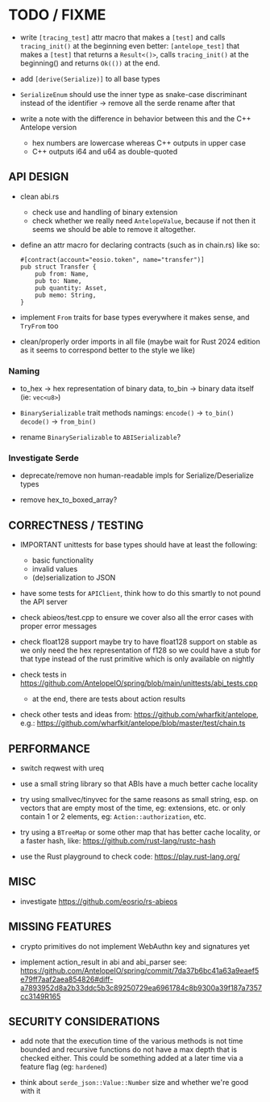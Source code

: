 # TODO / FIXME

- write `[tracing_test]` attr macro that makes a `[test]` and calls `tracing_init()` at the beginning
  even better: `[antelope_test]` that makes a `[test]` that returns a `Result<()>`, calls `tracing_init()`
  at the beginning() and returns `Ok(())` at the end.
- add `[derive(Serialize)]` to all base types

- `SerializeEnum` should use the inner type as snake-case discriminant instead of the identifier
  -> remove all the serde rename after that

- write a note with the difference in behavior between this and the C++ Antelope version
  - hex numbers are lowercase whereas C++ outputs in upper case
  - C++ outputs i64 and u64 as double-quoted

## API DESIGN

- clean abi.rs
  - check use and handling of binary extension
  - check whether we really need `AntelopeValue`, because if not then it seems we should be able
    to remove it altogether.

- define an attr macro for declaring contracts (such as in chain.rs) like so:
  ```
  #[contract(account="eosio.token", name="transfer")]
  pub struct Transfer {
      pub from: Name,
      pub to: Name,
      pub quantity: Asset,
      pub memo: String,
  }
  ```

- implement `From` traits for base types everywhere it makes sense, and `TryFrom` too

- clean/properly order imports in all file (maybe wait for Rust 2024 edition as it seems to
  correspond better to the style we like)

### Naming

- to_hex -> hex representation of binary data, to_bin -> binary data itself (ie: `vec<u8>`)

- `BinarySerializable` trait methods namings:
  `encode()` -> `to_bin()`
  `decode()` -> `from_bin()`

- rename `BinarySerializable` to `ABISerializable`?

### Investigate Serde

- deprecate/remove non human-readable impls for Serialize/Deserialize types

- remove hex_to_boxed_array?

## CORRECTNESS / TESTING

- IMPORTANT
  unittests for base types should have at least the following:
  - basic functionality
  - invalid values
  - (de)serialization to JSON

- have some tests for `APIClient`, think how to do this smartly to not pound the API server

- check abieos/test.cpp to ensure we cover also all the error cases with proper error messages

- check float128 support
  maybe try to have float128 support on stable as we only need the hex representation of f128
  so we could have a stub for that type instead of the rust primitive which is only available on nightly

- check tests in <https://github.com/AntelopeIO/spring/blob/main/unittests/abi_tests.cpp>
  - at the end, there are tests about action results

- check other tests and ideas from: <https://github.com/wharfkit/antelope>, e.g.:
  <https://github.com/wharfkit/antelope/blob/master/test/chain.ts>


## PERFORMANCE

- switch reqwest with ureq

- use a small string library so that ABIs have a much better cache locality

- try using smallvec/tinyvec for the same reasons as small string, esp. on vectors that are
  empty most of the time, eg: extensions, etc. or only contain 1 or 2 elements,
  eg: `Action::authorization`, etc.

- try using a `BTreeMap` or some other map that has better cache locality, or a faster hash,
  like: <https://github.com/rust-lang/rustc-hash>

- use the Rust playground to check code: <https://play.rust-lang.org/>


## MISC

- investigate <https://github.com/eosrio/rs-abieos>


## MISSING FEATURES

- crypto primitives do not implement WebAuthn key and signatures yet

- implement action_result in abi and abi_parser
  see: <https://github.com/AntelopeIO/spring/commit/7da37b6bc41a63a9eaef5e79ff7aaf2aea854826#diff-a7893952d8a2b33ddc5b3c89250729ea6961784c8b9300a39f187a7357cc3149R165>

## SECURITY CONSIDERATIONS

- add note that the execution time of the various methods is not time bounded and recursive
  functions do not have a max depth that is checked either.
  This could be something added at a later time via a feature flag (eg: `hardened`)

- think about `serde_json::Value::Number` size and whether we're good with it
